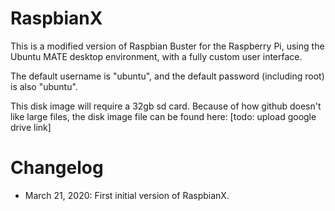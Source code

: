 # RaspbianX
This is a modified version of Raspbian Buster for the Raspberry Pi, using the Ubuntu MATE desktop environment, with a fully custom user interface.

The default username is "ubuntu", and the default password (including root) is also "ubuntu".

This disk image will require a 32gb sd card. Because of how github doesn't like large files, the disk image file can be found here: [todo: upload google drive link]

# Changelog
* March 21, 2020: First initial version of RaspbianX.
